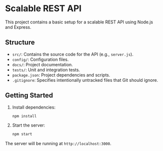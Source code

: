 # Scalable REST API

This project contains a basic setup for a scalable REST API using Node.js and Express.

## Structure

- `src/`: Contains the source code for the API (e.g., `server.js`).
- `config/`: Configuration files.
- `docs/`: Project documentation.
- `tests/`: Unit and integration tests.
- `package.json`: Project dependencies and scripts.
- `.gitignore`: Specifies intentionally untracked files that Git should ignore.

## Getting Started

1.  Install dependencies:
    ```bash
    npm install
    ```
2.  Start the server:
    ```bash
    npm start
    ```

The server will be running at `http://localhost:3000`.
